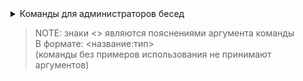 <details>
<summary>Команды для администраторов бесед</summary>
  
  <br>

  - `mute` - автоматическое удаление сообщений пользователя

    - Примеры использования:
      - `mute @id1 30` (`mute <user:mention> <minutes:float>`)
        > Мут пользователя @id1 на 30 минут
  
  <br>

  - `unmute` - отмена действия команды `mute` на пользователя

    - Примеры использования:
      - `unmute @id1` (`unmute <user:mention>`)
  
  <br>

  - `takeadmin` - удаление пользователя из администраторов беседы

    - Примеры использования:
      - `takeadmin @id1` (`takeadmin <user:mention>`)
  
  <br>

  - `whreset` - очистка кэша команды `wh` в беседе
  
  <br>

</details>

> NOTE: знаки <> являются пояснениями аргумента команды \
> В формате: <название:тип> \
> (команды без примеров использования не принимают аргументов)
